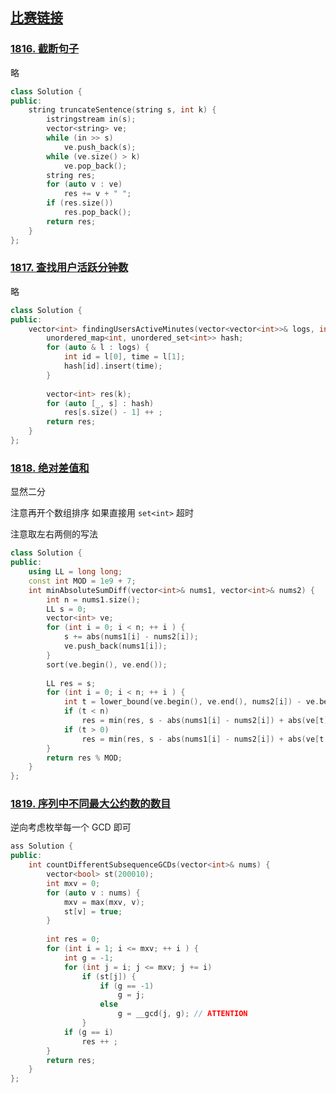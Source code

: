 ## [比赛链接](https://leetcode-cn.com/contest/weekly-contest-235/)


### [1816. 截断句子](https://leetcode-cn.com/problems/truncate-sentence/)

略

```c++
class Solution {
public:
    string truncateSentence(string s, int k) {
        istringstream in(s);
        vector<string> ve;
        while (in >> s)
            ve.push_back(s);
        while (ve.size() > k)
            ve.pop_back();
        string res;
        for (auto v : ve)
            res += v + " ";
        if (res.size())
            res.pop_back();
        return res;
    }
};
```


### [1817. 查找用户活跃分钟数](https://leetcode-cn.com/problems/finding-the-users-active-minutes/)

略

```c++
class Solution {
public:
    vector<int> findingUsersActiveMinutes(vector<vector<int>>& logs, int k) {
        unordered_map<int, unordered_set<int>> hash;
        for (auto & l : logs) {
            int id = l[0], time = l[1];
            hash[id].insert(time);
        }
        
        vector<int> res(k);
        for (auto [_, s] : hash)
            res[s.size() - 1] ++ ;
        return res;
    }
};
```

### [1818. 绝对差值和](https://leetcode-cn.com/problems/minimum-absolute-sum-difference/)

显然二分

注意再开个数组排序 如果直接用 `set<int>` 超时

注意取左右两侧的写法

```c++
class Solution {
public:
    using LL = long long;
    const int MOD = 1e9 + 7;
    int minAbsoluteSumDiff(vector<int>& nums1, vector<int>& nums2) {
        int n = nums1.size();
        LL s = 0;
        vector<int> ve;
        for (int i = 0; i < n; ++ i ) {
            s += abs(nums1[i] - nums2[i]);
            ve.push_back(nums1[i]);
        }
        sort(ve.begin(), ve.end());
        
        LL res = s;
        for (int i = 0; i < n; ++ i ) {
            int t = lower_bound(ve.begin(), ve.end(), nums2[i]) - ve.begin();
            if (t < n)
                res = min(res, s - abs(nums1[i] - nums2[i]) + abs(ve[t] - nums2[i]));
            if (t > 0)
                res = min(res, s - abs(nums1[i] - nums2[i]) + abs(ve[t - 1] - nums2[i]));
        }
        return res % MOD;
    }
};
```

### [1819. 序列中不同最大公约数的数目](https://leetcode-cn.com/problems/number-of-different-subsequences-gcds/)

逆向考虑枚举每一个 GCD 即可

```c++
ass Solution {
public:
    int countDifferentSubsequenceGCDs(vector<int>& nums) {
        vector<bool> st(200010);
        int mxv = 0;
        for (auto v : nums) {
            mxv = max(mxv, v);
            st[v] = true;
        }
        
        int res = 0;
        for (int i = 1; i <= mxv; ++ i ) {
            int g = -1;
            for (int j = i; j <= mxv; j += i)
                if (st[j]) {
                    if (g == -1)
                        g = j;
                    else
                        g = __gcd(j, g); // ATTENTION
                }
            if (g == i)
                res ++ ;
        }
        return res;
    }
};
```
